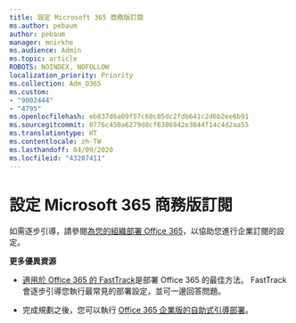 ```yaml
---
title: 設定 Microsoft 365 商務版訂閱
ms.author: pebaum
author: pebaum
manager: mnirkhe
ms.audience: Admin
ms.topic: article
ROBOTS: NOINDEX, NOFOLLOW
localization_priority: Priority
ms.collection: Adm_O365
ms.custom:
- "9002444"
- "4795"
ms.openlocfilehash: eb837d6a09f57c60c05dc2fdb641c2d6b2ee6b91
ms.sourcegitcommit: 0776c450a6279d8cf6386942e3844f14c4d2aa55
ms.translationtype: HT
ms.contentlocale: zh-TW
ms.lasthandoff: 04/09/2020
ms.locfileid: "43207411"
---
```

# <a name="set-up-a-microsoft-365-business-subscription"></a>設定 Microsoft 365 商務版訂閱

如需逐步引導，請參閱[為您的組織部署 Office 365](https://docs.microsoft.com/office365/enterprise/setup-overview-for-enterprises)，以協助您進行企業訂閱的設定。

**更多優異資源**

- [適用於 Office 365 的 FastTrack](https://docs.microsoft.com/fasttrack/O365-fasttrack-benefit-for-office-365)是部署 Office 365 的最佳方法。 FastTrack 會逐步引導您執行最常見的部署設定，並可一邊回答問題。 

- 完成規劃之後，您可以執行 [Office 365 企業版的自助式引導部署](https://docs.microsoft.com/office365/enterprise/setup-overview-for-enterprises#do-it-yourself-guided-deployment-of-office-365-enterprise)。 
